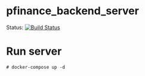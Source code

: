 # pfinance_backend_server
Status: [![Build Status](https://travis-ci.org/Sammers21/pfinance_backend_server.svg?branch=master)](https://travis-ci.org/Sammers21/pfinance_backend_server)

# Run server
```
# docker-compose up -d
```
